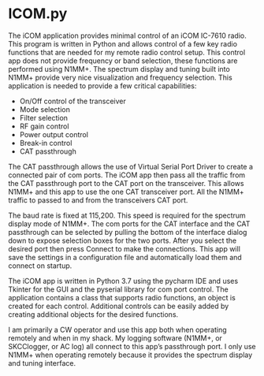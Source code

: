 # ICOM.py

The iCOM application provides minimal control of an iCOM IC-7610 radio. This program is written in Python and allows control 
of a few key radio functions that are needed for my remote radio control setup. This control app does not provide frequency 
or band selection, these functions are performed using N1MM+. The spectrum display and tuning built into N1MM+ provide very 
nice visualization and frequency selection. This application is needed to provide a few critical capabilities:

  -	On/Off control of the transceiver
  -	Mode selection
  -	Filter selection
  -	RF gain control
  -	Power output control
  -	Break-in control
  -	CAT passthrough


The CAT passthrough allows the use of Virtual Serial Port Driver to create a connected pair of com ports. The iCOM app then 
pass all the traffic from the CAT passthrough port to the CAT port on the transceiver. This allows N1MM+ and this app to use 
the one CAT transceiver port. All the N1MM+ traffic to passed to and from the transceivers CAT port.

The baud rate is fixed at 115,200. This speed is required for the spectrum display mode of N1MM+.  The com ports for the CAT 
interface and the CAT passthrough can be selected by pulling the bottom of the interface dialog down to expose selection 
boxes for the two ports. After you select the desired port then press Connect to make the connections. This app will save 
the settings in a configuration file and automatically load them and connect on startup.
 
The iCOM app is written in Python 3.7 using the pycharm IDE and uses Tkinter for the GUI and the pyserial library for 
com port control. The application contains a class that supports radio functions, an object is created for each control. 
Additional controls can be easily added by creating additional objects for the desired functions.

I am primarily a CW operator and use this app both when operating remotely and when in my shack. My logging software 
(N1MM+, or SKCClogger, or AC log) all connect to this app’s passthrough port. I only use N1MM+ when operating remotely because 
it provides the spectrum display and tuning interface.

